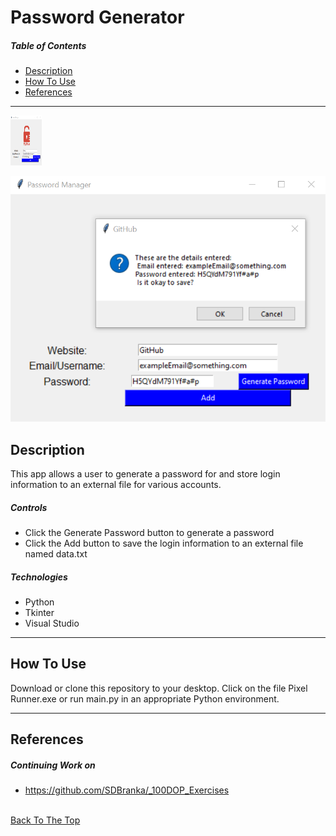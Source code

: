 # Password Generator

##### Table of Contents

- [Description](#description)
- [How To Use](#how-to-use)
- [References](#references)

---

<!-- ![alt text](https://github.com/SDBranka/Password_Generator/blob/main/Pw_Generator_Screenshot0.png) -->

<img src="https://github.com/SDBranka/Password_Generator/blob/main/Pw_Generator_Screenshot0.png" width="50" height="80">

![Screenshot](Pw_Generator_Screenshot1.png)


## Description

This app allows a user to generate a password for and store login information to an external file for various accounts.

##### Controls

- Click the Generate Password button to generate a password
- Click the Add button to save the login information to an external file named data.txt

##### Technologies

- Python
- Tkinter
- Visual Studio

---

## How To Use

Download or clone this repository to your desktop. Click on the file Pixel Runner.exe or run main.py in an appropriate Python environment.

---

## References

##### Continuing Work on

- https://github.com/SDBranka/_100DOP_Exercises

\
[Back To The Top](#password-generator)